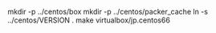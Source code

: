 mkdir -p ../centos/box
mkdir -p ../centos/packer_cache
ln -s ../centos/VERSION .
make virtualbox/jp.centos66

